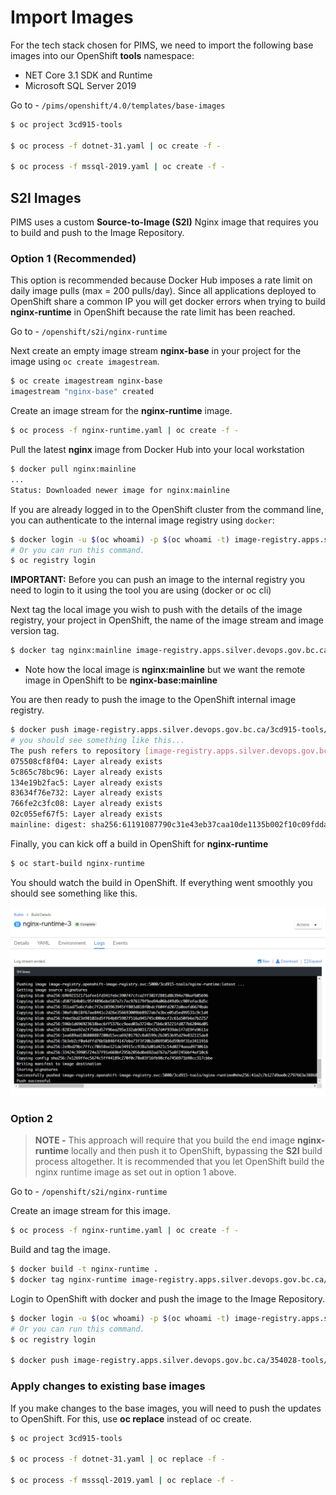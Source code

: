 # Import Images

For the tech stack chosen for PIMS, we need to import the following base images into our OpenShift **tools** namespace:

- NET Core 3.1 SDK and Runtime
- Microsoft SQL Server 2019

Go to - `/pims/openshift/4.0/templates/base-images`

```bash
$ oc project 3cd915-tools

$ oc process -f dotnet-31.yaml | oc create -f -

$ oc process -f mssql-2019.yaml | oc create -f -
```

## S2I Images

PIMS uses a custom **Source-to-Image (S2I)** Nginx image that requires you to build and push to the Image Repository.

### Option 1 (Recommended)

This option is recommended because Docker Hub imposes a rate limit on daily image pulls (max = 200 pulls/day). Since all applications deployed to OpenShift share a common IP you will get docker errors when trying to build **nginx-runtime** in OpenShift because the rate limit has been reached. 

Go to - `/openshift/s2i/nginx-runtime`

Next create an empty image stream **nginx-base** in your project for the image using `oc create imagestream`. 

```bash
$ oc create imagestream nginx-base
imagestream "nginx-base" created
```

Create an image stream for the **nginx-runtime** image.

```bash
$ oc process -f nginx-runtime.yaml | oc create -f -
```

Pull the latest **nginx** image from Docker Hub into your local workstation

```bash
$ docker pull nginx:mainline
...
Status: Downloaded newer image for nginx:mainline
```

If you are already logged in to the OpenShift cluster from the command line, you can authenticate to the internal image registry using `docker`:

```bash
$ docker login -u $(oc whoami) -p $(oc whoami -t) image-registry.apps.silver.devops.gov.bc.ca
# Or you can run this command.
$ oc registry login
```

**IMPORTANT:** Before you can push an image to the internal registry you need to login to it using the tool you are using (docker or oc cli)

Next tag the local image you wish to push with the details of the image registry, your project in OpenShift, the name of the image stream and image version tag.

```bash
$ docker tag nginx:mainline image-registry.apps.silver.devops.gov.bc.ca/3cd915-tools/nginx-base:mainline
```

* Note how the local image is **nginx:mainline** but we want the remote image in OpenShift to be **nginx-base:mainline**

You are then ready to push the image to the OpenShift internal image registry.

```bash
$ docker push image-registry.apps.silver.devops.gov.bc.ca/3cd915-tools/nginx-base:mainline
# you should see something like this...
The push refers to repository [image-registry.apps.silver.devops.gov.bc.ca/3cd915-tools/nginx-base]
075508cf8f04: Layer already exists
5c865c78bc96: Layer already exists
134e19b2fac5: Layer already exists
83634f76e732: Layer already exists
766fe2c3fc08: Layer already exists
02c055ef67f5: Layer already exists
mainline: digest: sha256:61191087790c31e43eb37caa10de1135b002f10c09fdda7fa8a5989db74033aa size: 1570
```

Finally, you can kick off a build in OpenShift for **nginx-runtime**

```bash
$ oc start-build nginx-runtime
```

You should watch the build in OpenShift. If everything went smoothly you should see something like this. 

![nginx-build](nginx-build.png)

### Option 2

> **NOTE -** This approach will require that you build the end image **nginx-runtime** locally and then push it to OpenShift, bypassing the **S2I** build process altogether. It is recommended that you let OpenShift build the nginx runtime image as set out in option 1 above.

Go to - `/openshift/s2i/nginx-runtime`

Create an image stream for this image.

```bash
$ oc process -f nginx-runtime.yaml | oc create -f -
```

Build and tag the image.

```bash
$ docker build -t nginx-runtime .
$ docker tag nginx-runtime image-registry.apps.silver.devops.gov.bc.ca/3cd915-tools/nginx-runtime
```

Login to OpenShift with docker and push the image to the Image Repository.

```bash
$ docker login -u $(oc whoami) -p $(oc whoami -t) image-registry.apps.silver.devops.gov.bc.ca
# Or you can run this command.
$ oc registry login

$ docker push image-registry.apps.silver.devops.gov.bc.ca/354028-tools/nginx-runtime
```

### Apply changes to existing base images

If you make changes to the base images, you will need to push the updates to OpenShift. For this, use **oc replace** instead of oc create.

```bash
$ oc project 3cd915-tools

$ oc process -f dotnet-31.yaml | oc replace -f -

$ oc process -f msssql-2019.yaml | oc replace -f -
```
